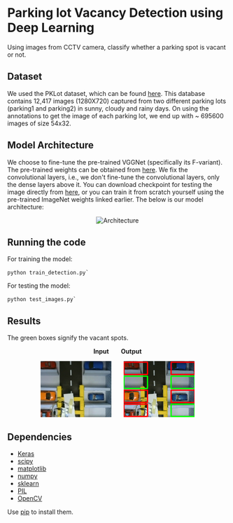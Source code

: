 # Parking lot Vacancy Detection using Deep Learning

Using images from CCTV camera, classify whether a parking spot is vacant or not.

## Dataset

We used the PKLot dataset, which can be found [here](http://www.inf.ufpr.br/lesoliveira/download/pklot-readme.pdf). This database contains 12,417 images (1280X720) captured 
from two different parking lots (parking1 and parking2) in sunny, cloudy and rainy days. On using the annotations to get the
image of each parking lot, we end up with ~ 695600 images of size 54x32.

## Model Architecture

We choose to fine-tune the pre-trained VGGNet (specifically its F-variant). The pre-trained weights can be obtained from [here](http://www.vlfeat.org/matconvnet/models/imagenet-vgg-f.mat).
We fix the convolutional layers, i.e., we don't fine-tune the convolutional layers, only the dense layers above it. You can download
checkpoint for testing the image directly from [here](https://drive.google.com/open?id=0B76BuJcKjuxqYXRmSzd2R3U4S2c), or you can train it from scratch yourself using the pre-trained ImageNet 
weights linked earlier. The below is our model architecture: <br>
<p align="center">
<img alt="Architecture" src="https://github.com/dalmia/WannaPark/blob/master/images/model.png"/>
</p>

## Running the code

For training the model:

```
python train_detection.py`
```

For testing the model:

```
python test_images.py`
```

## Results

The green boxes signify the vacant spots.

<p align = "center">
 <b> Input</b>
 &nbsp; &nbsp; &nbsp;
 <b>Output</b>
 </p>
 <p align = "center">
 <img src = 'images/results/original_detection.jpg'/>
 &nbsp; &nbsp; &nbsp;
 <img src = 'images/results/parking_lot_detection.png'/>
 </p>
 
## Dependencies

- [Keras](http://keras.io/)
- [scipy](https://www.scipy.org/)
- [matplotlib](https://matplotlib.org/)
- [numpy](www.numpy.org/)
- [sklearn](http://scikit-learn.org/)
- [PIL](www.pythonware.com/products/pil/)
- [OpenCV](http://opencv.org/)

Use [pip](https://pypi.python.org/pypi/pip) to install them.
